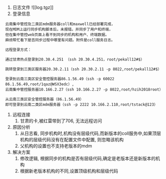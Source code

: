 
1. 日志文件 ![[log.tgz]] 
2. 登录信息
```
云南集中管控及二类区mdm服务器coll和maxwell已经部署完成，
现在MDM上运行同步机构脚本后，未报错。并同步了用户和终端，
但在集中管控web页面上看不到同步的机构和用户、终端数据。
麻烦帮忙看下是否同步过程中哪里有问题。附件是coll服务日志。

远程登录方式：

通过甘肃热点登录到20.30.4.251 （ssh 20.30.4.251，root/pekall12#$）

跳转登录到三类区服务器20.30.2.11（ssh 20.30.2.11 -p 8022,root/pekall12#$）

登录到云南三类区安全管控服务器86.1.56.49（ssh -p 60022 86.1.56.49,root/1qaz@WSX3edc）,
云南集中管控服务器10.166.2.27（ssh 10.166.2.27 -p 8022,root/hzih2018root）

从云南三类区安全管控服务器（86.1.56.49）
即可登录到云南二类区mdm服务器（ssh -p 2222 10.166.2.110,root/tstack@123）

```

1. 远程连接
	1. 甘肃的卡,被红雷带到了706, 无法远程访问
2. 原因分析
	1. 从日志看, 同步机构时,机构没有层级代码,而新版本的coll服务中,如果顶层机构的层级代码没有在配置文件中配置, 则忽略该机构
	2. 父机构的设置也不支持老版本的mdm
3. 解决方案
	1. 修改逻辑, 根据同步的机构是否有层级代码,确定是老版本还是新版本的机构
	2. 根据新老版本机构的不同,设置顶级机构和层级代码